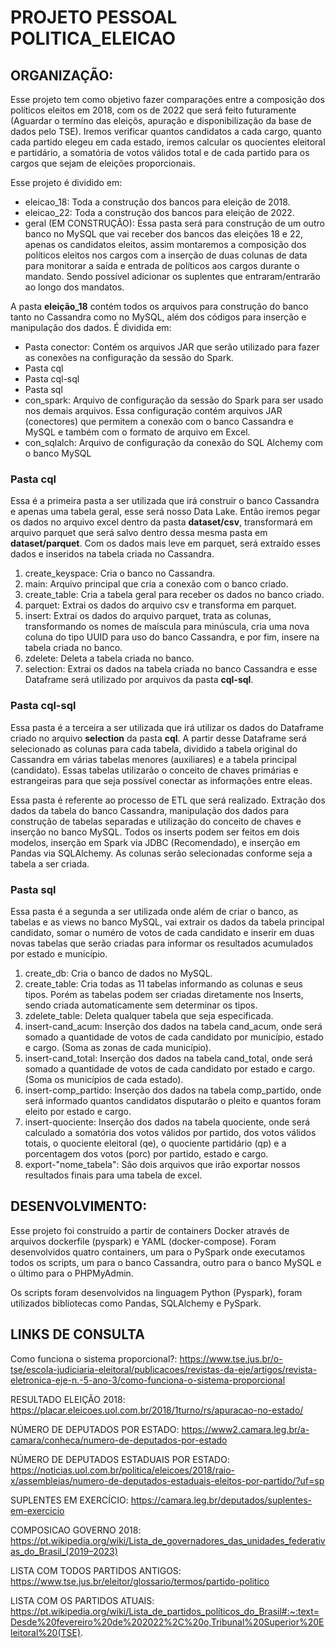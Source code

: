 # PROJETO PESSOAL POLITICA_ELEICAO


## ORGANIZAÇÃO:
Esse projeto tem como objetivo fazer comparações entre a composição dos políticos eleitos em 2018, com os de 2022 que será feito futuramente (Aguardar o termíno das eleiçõs, apuração e disponibilização da base de dados pelo TSE).
Iremos verificar quantos candidatos a cada cargo, quanto cada partido elegeu em cada estado, iremos calcular os quocientes eleitoral e partidário, a somatória de votos válidos total e de cada partido para os cargos que sejam de eleições proporcionais.

Esse projeto é dividido em:
- eleicao_18: Toda a construção dos bancos para eleição de 2018.
- eleicao_22: Toda a construção dos bancos para eleição de 2022.
- geral (EM CONSTRUÇÃO): Essa pasta será para construção de um outro banco no MySQL que vai receber dos bancos das eleições 18 e 22, apenas os candidatos eleitos, assim montaremos a composição dos políticos eleitos nos cargos com a inserção de duas colunas de data para monitorar a saída e entrada de políticos aos cargos durante o mandato. Sendo possível adicionar os suplentes que entraram/entrarão ao longo dos mandatos.

A pasta __eleição_18__ contém todos os arquivos para construção do banco tanto no Cassandra como no MySQL, além dos códigos para inserção e manipulação dos dados. É dividida em:
- Pasta conector: Contém os arquivos JAR que serão utilizado para fazer as conexões na configuração da sessão do Spark.
- Pasta cql
- Pasta cql-sql
- Pasta sql
- con_spark: Arquivo de configuração da sessão do Spark para ser usado nos demais arquivos. Essa configuração contém arquivos JAR (conectores) que permitem a conexão com o banco Cassandra e MySQL e também com o formato de arquivo em Excel.
- con_sqlalch: Arquivo de configuração da conexão do SQL Alchemy com o banco MySQL

### Pasta __cql__
Essa é a primeira pasta a ser utilizada que irá construir o banco Cassandra e apenas uma tabela geral, esse será nosso Data Lake. Então iremos pegar os dados no arquivo excel dentro da pasta __dataset/csv__, transformará em arquivo parquet que será salvo dentro dessa mesma pasta em __dataset/parquet__. Com os dados mais leve em parquet, será extraído esses dados e inseridos na tabela criada no Cassandra.
 
1) create_keyspace: Cria o banco no Cassandra.
2) main: Arquivo principal que cria a conexão com o banco criado.
3) create_table: Cria a tabela geral para receber os dados no banco criado.
4) parquet: Extrai os dados do arquivo csv e transforma em parquet.
5) insert: Extrai os dados do arquivo parquet, trata as colunas, transformando os nomes de maíscula para minúscula, cria uma nova coluna do tipo UUID para uso do banco Cassandra, e por fim, insere na tabela criada no banco.
6) zdelete: Deleta a tabela criada no banco.
7) selection: Extrai os dados na tabela criada no banco Cassandra e esse Dataframe será utilizado por arquivos da pasta __cql-sql__.

### Pasta __cql-sql__
Essa pasta é a terceira a ser utilizada que irá utilizar os dados do Dataframe criado no arquivo __selection__ da pasta __cql__. A partir desse Dataframe será selecionado as colunas para cada tabela, dividido a tabela original do Cassandra em várias tabelas menores (auxiliares) e a tabela principal (candidato). Essas tabelas utilizarão o conceito de chaves primárias e estrangeiras para que seja possível conectar as informações entre eleas.

Essa pasta é referente ao processo de ETL que será realizado. Extração dos dados da tabela do banco Cassandra, manipulação dos dados para construção de tabelas separadas e utilização do conceito de chaves e inserção no banco MySQL. Todos os inserts podem ser feitos em dois modelos, inserção em Spark via JDBC (Recomendado), e inserção em Pandas via SQLAlchemy. As colunas serão selecionadas conforme seja a tabela a ser criada.


### Pasta __sql__
Essa pasta é a segunda a ser utilizada onde além de criar o banco, as tabelas e as views no banco MySQL, vai extrair os dados da tabela principal candidato, somar o numéro de votos de cada candidato e inserir em duas novas tabelas que serão criadas para informar os resultados acumulados por estado e município.

1) create_db: Cria o banco de dados no MySQL.
2) create_table: Cria todas as 11 tabelas informando as colunas e seus tipos. Porém as tabelas podem ser criadas diretamente nos Inserts, sendo criada automaticamente sem determinar os tipos.
3) zdelete_table: Deleta qualquer tabela que seja especificada.
4) insert-cand_acum: Inserção dos dados na tabela cand_acum, onde será somado a quantidade de votos de cada candidato por município, estado e cargo. (Soma as zonas de cada município).
5) insert-cand_total: Inserção dos dados na tabela cand_total, onde será somado a quantidade de votos de cada candidato por estado e cargo. (Soma os municípios de cada estado).
6) insert-comp_partido: Inserção dos dados na tabela comp_partido, onde será informado quantos candidatos disputarão o pleito e quantos foram eleito por estado e cargo.
7) insert-quociente: Inserção dos dados na tabela quociente, onde será calculado a somatória dos votos válidos por partido, dos votos válidos totais, o quociente eleitoral (qe), o quociente partidário (qp) e a porcentagem dos votos (porc) por partido, estado e cargo.
8) export-"nome_tabela": São dois arquivos que irão exportar nossos resultados finais para uma tabela de excel.


## DESENVOLVIMENTO:
Esse projeto foi construído a partir de containers Docker através de arquivos dockerfile (pyspark) e YAML (docker-compose). Foram desenvolvidos quatro containers, um para o PySpark onde executamos todos os scripts, um para o banco Cassandra, outro para o banco MySQL e o último para o PHPMyAdmin.

Os scripts foram desenvolvidos na linguagem Python (Pyspark), foram utilizados bibliotecas como Pandas, SQLAlchemy e PySpark.


## LINKS DE CONSULTA

Como funciona o sistema proporcional?:
https://www.tse.jus.br/o-tse/escola-judiciaria-eleitoral/publicacoes/revistas-da-eje/artigos/revista-eletronica-eje-n.-5-ano-3/como-funciona-o-sistema-proporcional

RESULTADO ELEIÇÃO 2018: 
https://placar.eleicoes.uol.com.br/2018/1turno/rs/apuracao-no-estado/

NÚMERO DE DEPUTADOS POR ESTADO: 
https://www2.camara.leg.br/a-camara/conheca/numero-de-deputados-por-estado

NÚMERO DE DEPUTADOS ESTADUAIS POR ESTADO: 
https://noticias.uol.com.br/politica/eleicoes/2018/raio-x/assembleias/numero-de-deputados-estaduais-eleitos-por-partido/?uf=sp

SUPLENTES EM EXERCÍCIO: 
https://camara.leg.br/deputados/suplentes-em-exercicio

COMPOSICAO GOVERNO 2018: 
https://pt.wikipedia.org/wiki/Lista_de_governadores_das_unidades_federativas_do_Brasil_(2019–2023)

LISTA COM TODOS PARTIDOS ANTIGOS: 
https://www.tse.jus.br/eleitor/glossario/termos/partido-politico

LISTA COM OS PARTIDOS ATUAIS: https://pt.wikipedia.org/wiki/Lista_de_partidos_políticos_do_Brasil#:~:text=Desde%20fevereiro%20de%202022%2C%20o,Tribunal%20Superior%20Eleitoral%20(TSE).
